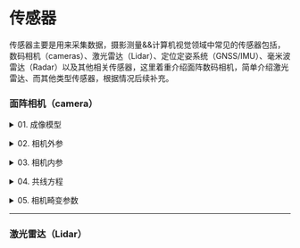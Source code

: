# 传感器

传感器主要是用来采集数据，摄影测量&&计算机视觉领域中常见的传感器包括，数码相机（cameras）、激光雷达（Lidar）、定位定姿系统（GNSS/IMU）、毫米波雷达（Radar）以及其他相关传感器，这里着重介绍面阵数码相机，简单介绍激光雷达、而其他类型传感器，根据情况后续补充。

### 面阵相机（camera）

<p><details><summary>01. 成像模型</summary>
<p>每当接触到一种传感器的时候，最重要的就是了解该传感器的成像模型，因为这是在进行量测的最本质的数学模型。而谈到光学相机的成像模型时，最常见的就是小孔成像模型，所谓小孔成像，也就是三点（物点、小孔、像点）共线，如图所示：</p>
<font color=#FF0000><b>此处配图说明</b></font>
</details></p>

<p><details><summary>02. 相机外参</summary>
<p>显然，物点是空间中真实存在的一个点，拥有一个三维坐标（X, Y, Z),而像点就是图片上的位置（像素点的行列u, v）,而三点钟的“小孔”点，就是相机的摄影中心位置（也称为曝光点位置，相机中心等等）。如图所示：
</p>
<font color=#FF0000><b>此处配图说明</b></font>
<p>在固定相机中心，不断改变相机的朝向，物点在图像上的成像也跟着发生改变，而任意一时刻，物点、像点和摄影中心都满足三点共线。
<p>这样一来，我们发现，如果仅仅固定相机中心，连接物点和相机中心的光学，可以在图片任务位置成像。只有固定相机的位置和朝向，才能得到唯一的成像点。这个过程，我们称之为”投影“（摄影几何相关章节会详细讲解），相机的位置和姿态我们称之为相机的外参数（也称为外方位元素、曝光位置姿态等）。
<p>相机的位置是一个三维空间坐标，姿态可以看做是相机的朝向，即一个法向量，因此相机的外参是一个六个自由度的向量[x, y, z, rx, ry, rz]。
<p>一般我们用欧拉角或者旋转矩阵来表示相机的朝向，空间旋转一节会相机解答，此处关键的认知是，了解、清楚以及明确相机的外参数是一个6维度的向量。
</p>
</details></p>

<p><details><summary>03. 相机内参</summary>
<p>在明确了物点，和相机外参之后，我们来看看相机的内参数（题外话，我在这个地方的讲解顺序与一般教程不一样，一般都是先介绍相机的内参，再介绍相机的外参，这样安排的目的是想从简单的讲起，利用理解和掌握），还是回到之前的三点共线图：
</p>
<font color=#FF0000><b>此处配图说明</b></font>
<p>三点当中、物点和相机中心都是三维坐标，而像点是一个二维坐标（投影坐标），为了进行后期一系列的数学运算（后面章节提到的共线方程），我们需要将这个像点坐标转换为三维空间坐标。这就涉及到一个坐标系的问题，选用什么空间坐标系坐标像点的坐标系呢？
其实大多数时候，我们是不知道物点的坐标，因为这个坐标是需要我们求解的（要明白所谓摄影测量，即通过摄影的方式测量世界），因此我们需要建立一个局部的坐标系，称为相机坐标系，如图所示：
</p>
<font color=#FF0000><b>此处配图说明</b></font>
<p>以相机中心为原点，相机的朝向为z轴， 影像的行向和列方向分别为x轴和y轴，那么z轴在图像上的成像点坐标为（cx, cy, cz),我们把这个坐标称为相机的内参，一般用(cx, cy, fx)表示，fx为相机的焦距（换算成像素），(cx, cy)为成像中心。
注意：在这里成像中心不等同于图像的中心（w / 2, h / 2), 相机的内参(fx, cx, cy)一般是需要通过相机检校获取的。
</p>
题外话：在摄影测量的课本上，一般选择相机的背方向为z轴（与这里的z轴相反， 因为考虑到航摄影像大多是垂直摄影，这样使得z轴与世界坐标系下的Z轴基本平行。然而在近景摄影中，这个角度范围跨度较大，选择相机的朝向作为z轴，可以保证x轴和y轴与图像的行列平行，本质上两个坐标系可以互换（相差一个旋转）。
</p>
</details></p>

<p><details><summary>04. 共线方程</summary>
<p>讲解完相机的成像模型，内外参数后，我们需要用一个数学模型来模型成像过程，这个方程就是共线方程，如图所示：
</p>
<font color=#FF0000><b>此处配图说明</b></font>
<pre><text>
</text></pre>
</details></p>

<p><details><summary>05. 相机畸变参数</summary>
<p>共线方程作可作为小孔成像的数学模型，而在实际应用中，数码相机的镜头是一组光学镜片合成（具体如何合成，不在讨论范围，大家只需要把镜头看做是一个透镜即可），成像模型并不是一个严格意义上的小孔成像，而是存在光线的多次折射，从结果上看，就是成像发生了变形；一般我们将数码面阵相机的镜头畸变分为径向畸变和切向畸变。
</p>

<p><details><summary>5.1. 径向畸变</summary>
<p>径向畸变，就是实际成像在径向发生的形变，这个比较好理解，就像我们拿着一个放大镜观察物体的时候，实际成像都变大了。
</p>
<font color=#FF0000><b>此处配图说明</b></font>
</details>

<p><details><summary>5.2. 切向畸变</summary>
<p>切向畸变是成像点在与径向相切方向上发生的形变，类似与眼镜的散光，如图所示：
</p>
</details>
</details>

---

### 激光雷达（Lidar）
